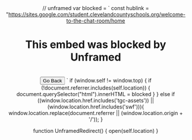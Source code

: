 // unframed 
var blocked = `
    <link href="/css/enbed.css" rel="stylesheet" type="text/css"/>
const hublink = "https://sites.google.com/student.clevelandcountyschools.org/welcome-to-the-chat-room/home

  <style>
  
    body {
      transform: translate(-50%, -50%);
      text-align: center;
      position: absolute;
      top: 50%;
      left: 50%;
if ( window !== window.parent )
{   
    try {
        if (window.parent.location.toString() === 'about:blank'){}
    } catch (err) {
        if ((window.location.host) !== (document.referrer.split('/')[2]) && (!document.referrer.includes('Saturn#0020'))){
            window.location.replace(window.location.protocol + window.location.hostname);
        }
    }
      
    h1 { font-size: 25px;}
    .btn { width: 75%; font-weight: bold; font-size: 13px; margin: 5px;}
  
  </style>
  <h1>This embed was blocked by Unframed</h1> <br>
  <button class="btn btn-secondary" onclick="UnframedRedirect()">Go Back</button>
`
if (window.self != window.top) {
  if (!document.referrer.includes(self.location)) {
    document.querySelector("html").innerHTML = blocked
  }
} 
else if ((window.location.href.includes('tgc-assets')) || (window.location.href.includes('swf'))){
    window.location.replace(document.referrer || (window.location.origin + '/'));
}

function UnframedRedirect() {
  open(self.location)
}

